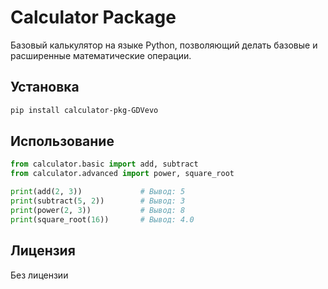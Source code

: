 # Calculator Package

Базовый калькулятор на языке Python, позволяющий делать базовые и расширенные математические операции.

## Установка

```bash
pip install calculator-pkg-GDVevo
```

## Использование

```python
from calculator.basic import add, subtract
from calculator.advanced import power, square_root

print(add(2, 3))             # Вывод: 5
print(subtract(5, 2))        # Вывод: 3
print(power(2, 3))           # Вывод: 8
print(square_root(16))       # Вывод: 4.0
```
## Лицензия

Без лицензии

